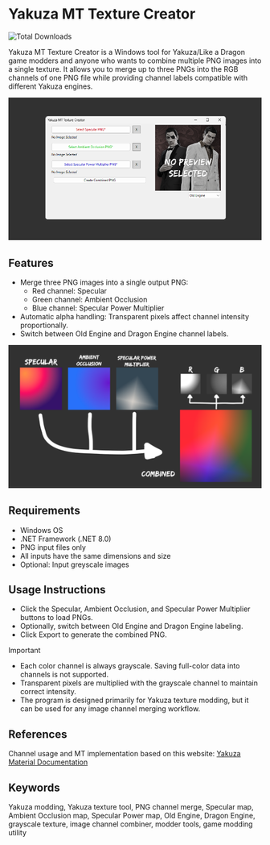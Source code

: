 # Yakuza MT Texture Creator
![Total Downloads](https://img.shields.io/github/downloads/PixelIndieDev/Yakuza-MT-Texture-Creator/total?style=flat)

Yakuza MT Texture Creator is a Windows tool for Yakuza/Like a Dragon game modders and anyone who wants to combine multiple PNG images into a single texture. It allows you to merge up to three PNGs into the RGB channels of one PNG file while providing channel labels compatible with different Yakuza engines.

![Screenshot of the program](/ReadMeImages/previewimage_program.png)

## Features
* Merge three PNG images into a single output PNG:
    * Red channel: Specular
    * Green channel: Ambient Occlusion
    * Blue channel: Specular Power Multiplier
* Automatic alpha handling: Transparent pixels affect channel intensity proportionally.
* Switch between Old Engine and Dragon Engine channel labels.

![How it works](/ReadMeImages/previewimage_process.png)

## Requirements

* Windows OS
* .NET Framework (.NET 8.0)
* PNG input files only
* All inputs have the same dimensions and size
* Optional: Input greyscale images

## Usage Instructions
* Click the Specular, Ambient Occlusion, and Specular Power Multiplier buttons to load PNGs.
* Optionally, switch between Old Engine and Dragon Engine labeling.
* Click Export to generate the combined PNG.

> [!IMPORTANT]
> * Each color channel is always grayscale. Saving full-color data into channels is not supported.
> * Transparent pixels are multiplied with the grayscale channel to maintain correct intensity.
> * The program is designed primarily for Yakuza texture modding, but it can be used for any image channel merging workflow.

## References
Channel usage and MT implementation based on this website: [Yakuza Material Documentation](https://sites.google.com/view/yakuzatexturedoc/general-info)

## Keywords

Yakuza modding, Yakuza texture tool, PNG channel merge, Specular map, Ambient Occlusion map, Specular Power map, Old Engine, Dragon Engine, grayscale texture, image channel combiner, modder tools, game modding utility


